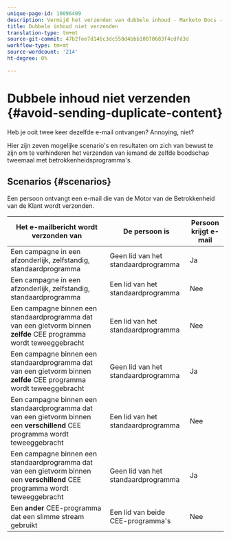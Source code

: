 ```yaml
---
unique-page-id: 10096409
description: Vermijd het verzenden van dubbele inhoud - Marketo Docs - Productdocumentatie
title: Dubbele inhoud niet verzenden
translation-type: tm+mt
source-git-commit: 47b2fee7d146c3dc558d4bbb10070683f4cdfd3d
workflow-type: tm+mt
source-wordcount: '214'
ht-degree: 0%

---
```



# Dubbele inhoud niet verzenden {#avoid-sending-duplicate-content}

Heb je ooit twee keer dezelfde e-mail ontvangen? Annoying, niet?

Hier zijn zeven mogelijke scenario&#39;s en resultaten om zich van bewust te zijn om te verhinderen het verzenden van iemand de zelfde boodschap tweemaal met betrokkenheidsprogramma&#39;s.

## Scenarios {#scenarios}

Een persoon ontvangt een e-mail die van de Motor van de Betrokkenheid van de Klant wordt verzonden.

| Het e-mailbericht wordt verzonden van | De persoon is | Persoon krijgt e-mail |
|---|---|---|
| Een campagne in een afzonderlijk, zelfstandig, standaardprogramma | Geen lid van het standaardprogramma | Ja |
| Een campagne in een afzonderlijk, zelfstandig, standaardprogramma | Een lid van het standaardprogramma | Nee |
| Een campagne binnen een standaardprogramma dat van een gietvorm binnen **zelfde** CEE programma wordt teweeggebracht | Een lid van het standaardprogramma | Nee |
| Een campagne binnen een standaardprogramma dat van een gietvorm binnen **zelfde** CEE programma wordt teweeggebracht | Geen lid van het standaardprogramma | Ja |
| Een campagne binnen een standaardprogramma dat van een gietvorm binnen een **verschillend** CEE programma wordt teweeggebracht | Een lid van het standaardprogramma | Nee |
| Een campagne binnen een standaardprogramma dat van een gietvorm binnen een **verschillend** CEE programma wordt teweeggebracht | Geen lid van het standaardprogramma | Ja |
| Een **ander** CEE-programma dat een slimme stream gebruikt | Een lid van beide CEE-programma&#39;s | Nee |

